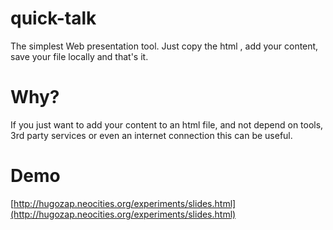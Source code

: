 # quick-talk
The simplest Web presentation tool. Just copy the html , add your content, save your file locally and that's it.

# Why?

If you just want to add your content to an html file, and not depend on tools, 3rd party services or even an internet connection this can be useful.

# Demo
[http://hugozap.neocities.org/experiments/slides.html](http://hugozap.neocities.org/experiments/slides.html)
